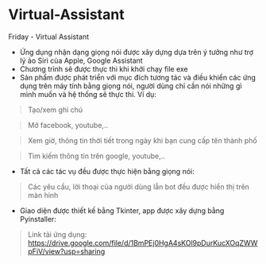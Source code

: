 # Virtual-Assistant
Friday - Virtual Assistant

* Ứng dụng nhận dạng giọng nói được xây dựng dựa trên ý tưởng như trợ lý ảo Siri của Apple, Google Assistant
* Chương trình sẽ được thực thi khi khởi chạy file exe
* Sản phẩm được phát triển với mục đích tương tác và điều khiển các ứng dụng trên máy tính bằng giọng nói, người dùng chỉ cần nói những gì mình muốn và hệ thống sẽ thực thi. Ví dụ:
> Tạo/xem ghi chú

>  Mở facebook, youtube,..

> Xem giờ, thông tin thời tiết trong ngày khi bạn cung cấp tên thành phố

> Tìm kiếm thông tin trên google, youtube,..

* Tất cả các tác vụ đều được thực hiện bằng giọng nói:

> Các yêu cầu, lời thoại của người dùng lẫn bot đều được hiển thị trên màn hình 

* Giao diện được thiết kế bằng Tkinter, app được xây dựng bằng Pyinstaller:

> Link tải ứng dụng: https://drive.google.com/file/d/1BmPEj0HgA4sKOl9pDurKucXOqZWWpFiV/view?usp=sharing
